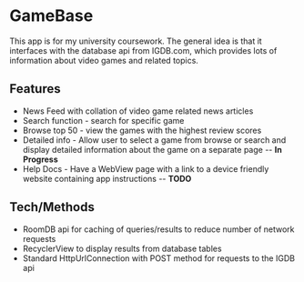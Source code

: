 # GameBase
This app is for my university coursework. The general idea is that it interfaces with the database api from IGDB.com, which provides lots of information about video games and related topics.

## Features
* News Feed with collation of video game related news articles
* Search function - search for specific game
* Browse top 50 - view the games with the highest review scores
* Detailed info - Allow user to select a game from browse or search and display detailed information about the game on a separate page -- **In Progress**
* Help Docs - Have a WebView page with a link to a device friendly website containing app instructions -- **TODO**
 
## Tech/Methods
* RoomDB api for caching of queries/results to reduce number of network requests
* RecyclerView to display results from database tables
* Standard HttpUrlConnection with POST method for requests to the IGDB api
